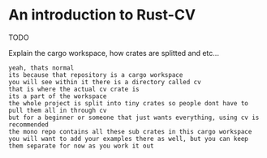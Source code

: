 # An introduction to Rust-CV

TODO

Explain the cargo workspace, how crates are splitted and etc...

```
yeah, thats normal
its because that repository is a cargo workspace
you will see within it there is a directory called cv
that is where the actual cv crate is
its a part of the workspace
the whole project is split into tiny crates so people dont have to pull them all in through cv
but for a beginner or someone that just wants everything, using cv is recommended
the mono repo contains all these sub crates in this cargo workspace
you will want to add your examples there as well, but you can keep them separate for now as you work it out
```